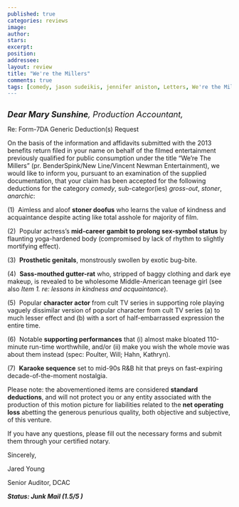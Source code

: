 ```yaml
---
published: true
categories: reviews
image:
author: 
stars: 
excerpt: 
position: 
addressee: 
layout: review
title: "We're the Millers"
comments: true
tags: [comedy, jason sudeikis, jennifer aniston, Letters, We're the Millers]
---
```

<div><p><span class="full-image-block ssNonEditable"><span><a href="/letters/2013/8/15/were-the-millers.html"><img src="http://static.squarespace.com/static/5005f6bcc4aa41161b33e89e/5329cf1fe4b07c068ebf74de/5329cf1fe4b07c068ebf788f/1376574129947/We're%20the%20Millers.jpg" alt="" /></a></span></span></p>
<p><em style="font-size:130%;"><strong>Dear Mary Sunshine</strong>, Production Accountant,</em></p>
<p>Re: Form-7DA Generic Deduction(s) Request</p>
<p>On the basis of the information and affidavits submitted with the 2013 benefits return filed in your name on behalf of the filmed entertainment previously qualified for public consumption under the title &ldquo;We&rsquo;re The Millers&rdquo; (pr. BenderSpink/New Line/Vincent Newman Entertainment), we would like to inform you, pursuant to an examination of the supplied documentation, that your claim has been accepted for the following deductions for the category <em>comedy</em>, sub-categor(ies) <em>gross</em>-<em>out</em>, <em>stoner</em>, <em>anarchic</em>:</p>
<p>(1)&nbsp; Aimless and aloof <strong>stoner doofus</strong> who learns the value of kindness and acquaintance despite acting like total asshole for majority of film.</p>
<p>(2)&nbsp; Popular actress&rsquo;s <strong>mid-career gambit to prolong sex-symbol status</strong> by flaunting yoga-hardened body (compromised by lack of rhythm to slightly mortifying effect).</p>
<p>(3)&nbsp; <strong>Prosthetic genitals</strong>, monstrously swollen by exotic bug-bite.</p>
<p>(4)&nbsp; <strong>Sass-mouthed gutter-rat</strong> who, stripped of baggy clothing and dark eye makeup, is revealed to be wholesome Middle-American teenage girl (see also <em>Item 1. re: lessons in kindness and acquaintance</em>).</p>
<p>(5)&nbsp; Popular <strong>character actor</strong> from cult TV series in supporting role playing vaguely dissimilar version of popular character from cult TV series (a) to much lesser effect and (b) with a sort of half-embarrassed expression the entire time.</p>
<p>(6)&nbsp; Notable <strong>supporting performances</strong> that (i) almost make bloated 110-minute run-time worthwhile, and/or (ii) make you wish the whole movie was about them instead (spec: Poulter, Will; Hahn, Kathryn).</p>
<p>(7)&nbsp; <strong>Karaoke sequence</strong> set to mid-90s R&amp;B hit that preys on fast-expiring decade-of-the-moment nostalgia.</p>
<p>Please note: the abovementioned items are considered <strong>standard deductions</strong>, and will not protect you or any entity associated with the production of this motion picture for liabilities related to the <strong>net operating loss</strong> abetting the generous penurious quality, both objective and subjective, of this venture.</p>
<p>If you have any questions, please fill out the necessary forms and submit them through your certified notary.</p>
<p>Sincerely,&nbsp;</p>
<p>Jared Young</p>
<p>Senior Auditor, DCAC</p>
<p><strong><em>Status: Junk Mail (1.5/5 )</em></strong></p></div>
